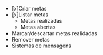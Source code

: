 - [x]Criar metas
- [x]Listar metas
    - Metas realizadas
    - Metas abertas
- Marcar/descartar metas realidadas
- Remover metas
- Sistemas de mensagens 